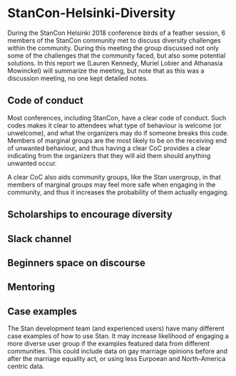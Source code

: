 # StanCon-Helsinki-Diversity
During the StanCon Helsinki 2018 conference birds of a feather session, 6 members of the StanCon community met to discuss diversity challenges within the community. During this meeting the group discussed not only some of the challenges that the community faced, but also some potential solutions. In this report we (Lauren Kennedy, Muriel Lobier and Athanasia Mowinckel) will summarize the meeting, but note that as this was a discussion meeting, no one kept detailed notes. 

## Code of conduct  
Most conferences, including StanCon, have a clear code of conduct. 
Such codes makes it clear to attendees what type of behaviour is welcome (or unwelcome), and what the organizers may do if someone breaks this code.
Members of marginal groups are the most likely to be on the receiving end of unwanted behaviour, and thus having a clear CoC provides a clear indicating from the organizers that they will aid them should anything unwanted occur.

A clear CoC also aids community groups, like the Stan usergroup, in that members of marginal groups may feel more safe when engaging in the community, and thus it increases the probability of them actually engaging. 

## Scholarships to encourage diversity  

## Slack channel  

## Beginners space on discourse  

## Mentoring  

## Case examples
The Stan development team (and experienced users) have many different case examples of how to use Stan.
It may increase likelihood of engaging a more diverse user group if the examples featured data from different communities.
This could include data on gay marriage opinions before and after the marriage equality act, or using less Eurpoean and North-America centric data.


